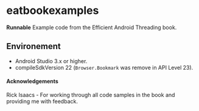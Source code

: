 eatbookexamples
===============

**Runnable** Example code from the Efficient Android Threading book.

## Environement
* Android Studio 3.x or higher.
* compileSdkVersion 22 (`Browser.Bookmark` was remove in API Level 23).

#### Acknowledgements
Rick Isaacs - For working through all code samples in the book and providing me with feedback. 



